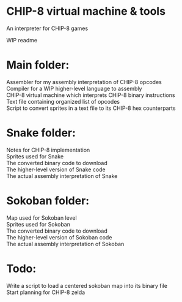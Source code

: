 # CHIP-8 virtual machine & tools
An interpreter for CHIP-8 games

WIP readme

# Main folder:
Assembler for my assembly interpretation of CHIP-8 opcodes  
Compiler for a WIP higher-level language to assembly  
CHIP-8 virtual machine which interprets CHIP-8 binary instructions  
Text file containing organized list of opcodes  
Script to convert sprites in a text file to its CHIP-8 hex counterparts

# Snake folder:
Notes for CHIP-8 implementation  
Sprites used for Snake  
The converted binary code to download  
The higher-level version of Snake code  
The actual assembly interpretation of Snake

# Sokoban folder:
Map used for Sokoban level  
Sprites used for Sokoban  
The converted binary code to download  
The higher-level version of Sokoban code  
The actual assembly interpretation of Sokoban

# Todo:
Write a script to load a centered sokoban map into its binary file  
Start planning for CHIP-8 zelda
